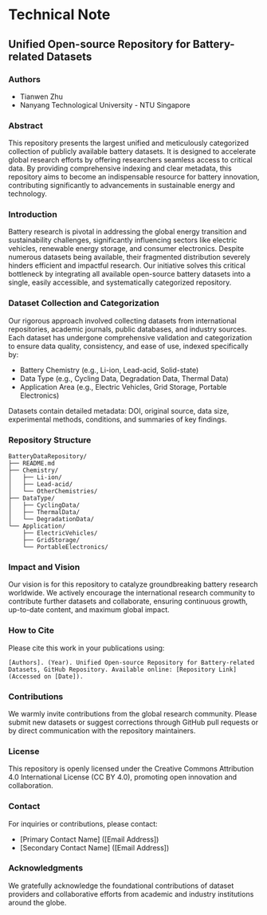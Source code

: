# Technical Note

## Unified Open-source Repository for Battery-related Datasets

### Authors

* Tianwen Zhu
* Nanyang Technological University - NTU Singapore

### Abstract

This repository presents the largest unified and meticulously categorized collection of publicly available battery datasets. It is designed to accelerate global research efforts by offering researchers seamless access to critical data. By providing comprehensive indexing and clear metadata, this repository aims to become an indispensable resource for battery innovation, contributing significantly to advancements in sustainable energy and technology.

### Introduction

Battery research is pivotal in addressing the global energy transition and sustainability challenges, significantly influencing sectors like electric vehicles, renewable energy storage, and consumer electronics. Despite numerous datasets being available, their fragmented distribution severely hinders efficient and impactful research. Our initiative solves this critical bottleneck by integrating all available open-source battery datasets into a single, easily accessible, and systematically categorized repository.

### Dataset Collection and Categorization

Our rigorous approach involved collecting datasets from international repositories, academic journals, public databases, and industry sources. Each dataset has undergone comprehensive validation and categorization to ensure data quality, consistency, and ease of use, indexed specifically by:

* Battery Chemistry (e.g., Li-ion, Lead-acid, Solid-state)
* Data Type (e.g., Cycling Data, Degradation Data, Thermal Data)
* Application Area (e.g., Electric Vehicles, Grid Storage, Portable Electronics)

Datasets contain detailed metadata: DOI, original source, data size, experimental methods, conditions, and summaries of key findings.

### Repository Structure

```
BatteryDataRepository/
├── README.md
├── Chemistry/
│   ├── Li-ion/
│   ├── Lead-acid/
│   └── OtherChemistries/
├── DataType/
│   ├── CyclingData/
│   ├── ThermalData/
│   └── DegradationData/
└── Application/
    ├── ElectricVehicles/
    ├── GridStorage/
    └── PortableElectronics/
```

### Impact and Vision

Our vision is for this repository to catalyze groundbreaking battery research worldwide. We actively encourage the international research community to contribute further datasets and collaborate, ensuring continuous growth, up-to-date content, and maximum global impact.

### How to Cite

Please cite this work in your publications using:

```
[Authors]. (Year). Unified Open-source Repository for Battery-related Datasets, GitHub Repository. Available online: [Repository Link] (Accessed on [Date]).
```

### Contributions

We warmly invite contributions from the global research community. Please submit new datasets or suggest corrections through GitHub pull requests or by direct communication with the repository maintainers.

### License

This repository is openly licensed under the Creative Commons Attribution 4.0 International License (CC BY 4.0), promoting open innovation and collaboration.

### Contact

For inquiries or contributions, please contact:

* \[Primary Contact Name] (\[Email Address])
* \[Secondary Contact Name] (\[Email Address])

### Acknowledgments

We gratefully acknowledge the foundational contributions of dataset providers and collaborative efforts from academic and industry institutions around the globe.
